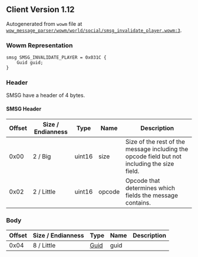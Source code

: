 ## Client Version 1.12

Autogenerated from `wowm` file at [`wow_message_parser/wowm/world/social/smsg_invalidate_player.wowm:3`](https://github.com/gtker/wow_messages/tree/main/wow_message_parser/wowm/world/social/smsg_invalidate_player.wowm#L3).

### Wowm Representation
```rust,ignore
smsg SMSG_INVALIDATE_PLAYER = 0x031C {
    Guid guid;
}
```
### Header
SMSG have a header of 4 bytes.

#### SMSG Header
| Offset | Size / Endianness | Type   | Name   | Description |
| ------ | ----------------- | ------ | ------ | ----------- |
| 0x00   | 2 / Big           | uint16 | size   | Size of the rest of the message including the opcode field but not including the size field.|
| 0x02   | 2 / Little        | uint16 | opcode | Opcode that determines which fields the message contains.|
### Body
| Offset | Size / Endianness | Type | Name | Description |
| ------ | ----------------- | ---- | ---- | ----------- |
| 0x04 | 8 / Little | [Guid](../spec/packed-guid.md) | guid |  |
